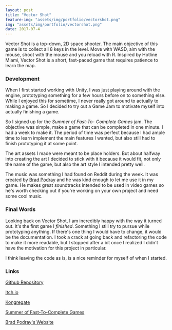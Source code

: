 ```yaml
---
layout: post
title: "Vector Shot"
feature-img: "assets/img/portfolio/vectorshot.png"
img: "assets/img/portfolio/vectorshot.png"
date: 2017-07-4
---
```


Vector Shot is a top-down, 2D space shooter. The main objective of this game is to collect all 8 keys in the level. Move with WASD, aim with the mouse, shoot with the mouse and you reload with R. Inspired by Hotline Miami, Vector Shot is a short, fast-paced game that requires patience to learn the map.

### Development

When I first started working with Unity, I was just playing around with the engine, prototyping something for a few hours before on to something else. While I enjoyed this for sometime, I never really got around to actually to making a game. So I decided to try out a Game Jam to motivate myself into actually finishing a game.

So I signed up for the _Summer of Fast-To- Complete Games_ jam. The objective was simple, make a game that can be completed in one minute. I had a week to make it. The period of time was perfect because I had ample time to learn implement the main features I wanted, but also still had to finish prototyping it at some point.

The art assets I made were meant to be place holders. But about halfway into creating the art I decided to stick with it because it would fit, not only the name of the game, but also the art style I intended pretty well.

The music was something I had found on Reddit during the week. It was created by <a href = "https://bradpodraymusic.com/home">Brad Podray</a> and he was kind enough to let me use it in my game. He makes great soundtracks intended to be used in video games so he's worth checking out if you're working on your own project and need some cool music.

### Final Words

Looking back on Vector Shot, I am incredibly happy with the way it turned out. It's the first game I _finished_. Something I still try to pursue while prototyping anything. If there's one thing I would have to change, it would be the documentation. I took a crack at going back and refactoring the code to make it more readable, but I stopped after a bit once I realized I didn't have the motivation for this project in particular.

I think leaving the code as is, is a nice reminder for myself of when I started.

### Links
<a href = "https://github.com/anthonymendez/Vector-Shot">Github Repository</a>

<a href = "https://anthonymendez.itch.io/vector-shot">Itch.io</a>

<a href = "https://www.kongregate.com/games/TonyDeTiger/vector-shot">Kongregate</a>

<a href = "https://itch.io/jam/fast-to-complete-games">Summer of Fast-To-Complete Games</a>

<a href = "https://bradpodraymusic.com/home">Brad Podray's Website</a>